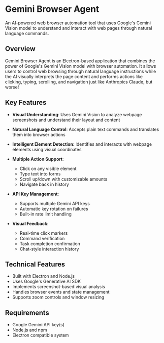 # Gemini Browser Agent

An AI-powered web browser automation tool that uses Google's Gemini Vision model to understand and interact with web pages through natural language commands.

## Overview

Gemini Browser Agent is an Electron-based application that combines the power of Google's Gemini Vision model with browser automation. It allows users to control web browsing through natural language instructions while the AI visually interprets the page content and performs actions like clicking, typing, scrolling, and navigation just like Anthropics Claude, but worse!

## Key Features

- **Visual Understanding**: Uses Gemini Vision to analyze webpage screenshots and understand their layout and content
- **Natural Language Control**: Accepts plain text commands and translates them into browser actions
- **Intelligent Element Detection**: Identifies and interacts with webpage elements using visual coordinates
- **Multiple Action Support**:
  - Click on any visible element
  - Type text into forms
  - Scroll up/down with customizable amounts
  - Navigate back in history
  
- **API Key Management**:
  - Supports multiple Gemini API keys
  - Automatic key rotation on failures
  - Built-in rate limit handling
  
- **Visual Feedback**:
  - Real-time click markers
  - Command verification
  - Task completion confirmation
  - Chat-style interaction history

## Technical Features

- Built with Electron and Node.js
- Uses Google's Generative AI SDK
- Implements screenshot-based visual analysis
- Handles browser events and state management
- Supports zoom controls and window resizing

## Requirements

- Google Gemini API key(s)
- Node.js and npm
- Electron compatible system
